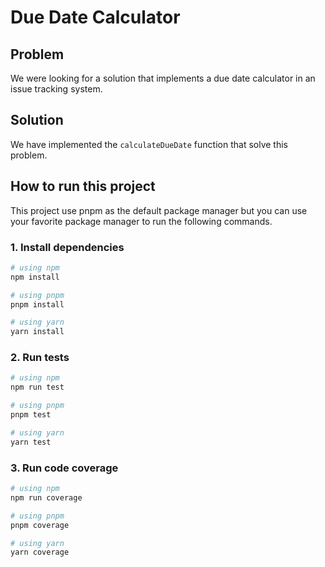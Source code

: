 # Due Date Calculator
## Problem
We were looking for a solution that implements a due date calculator in an issue tracking system.

## Solution
We have implemented the `calculateDueDate` function that solve this problem.

## How to run this project
This project use pnpm as the default package manager but you can use your favorite package manager to run the following commands.

### 1. Install dependencies

```bash
# using npm
npm install

# using pnpm
pnpm install

# using yarn
yarn install
```

### 2. Run tests
```bash
# using npm
npm run test

# using pnpm
pnpm test

# using yarn
yarn test
```

### 3. Run code coverage
```bash
# using npm
npm run coverage

# using pnpm
pnpm coverage

# using yarn
yarn coverage
```

